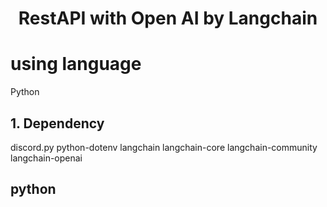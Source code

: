 #   <p align="center">RestAPI with Open AI by Langchain</p>

# using language
Python

## 1. Dependency
discord.py
python-dotenv
langchain
langchain-core
langchain-community
langchain-openai

## python 
